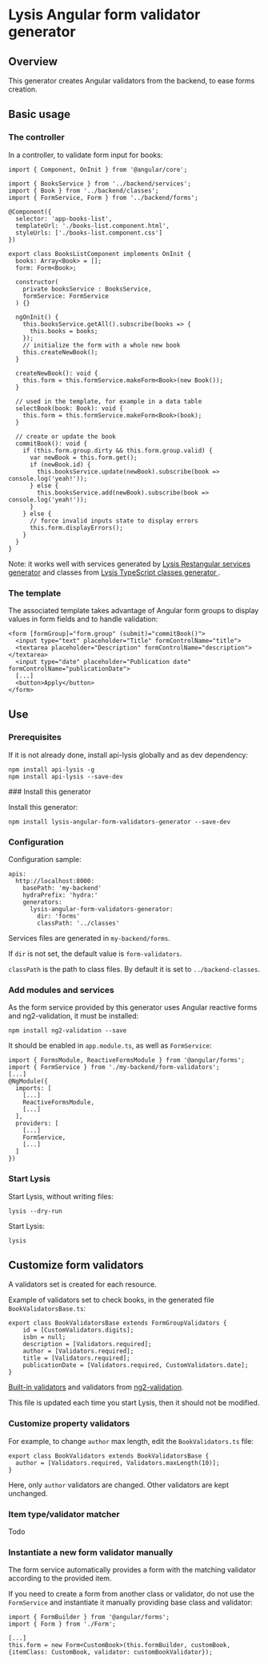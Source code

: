 # Lysis Angular form validator generator

## Overview

This generator creates Angular validators from the backend, to ease forms creation.

## Basic usage

### The controller

In a controller, to validate form input for books:

```
import { Component, OnInit } from '@angular/core';

import { BooksService } from '../backend/services';
import { Book } from '../backend/classes';
import { FormService, Form } from '../backend/forms';

@Component({
  selector: 'app-books-list',
  templateUrl: './books-list.component.html',
  styleUrls: ['./books-list.component.css']
})

export class BooksListComponent implements OnInit {
  books: Array<Book> = [];
  form: Form<Book>;

  constructor(
    private booksService : BooksService,
    formService: FormService
  ) {}

  ngOnInit() {
    this.booksService.getAll().subscribe(books => {
      this.books = books;
    });
    // initialize the form with a whole new book
    this.createNewBook();
  }

  createNewBook(): void {
    this.form = this.formService.makeForm<Book>(new Book());
  }

  // used in the template, for example in a data table
  selectBook(book: Book): void {
    this.form = this.formService.makeForm<Book>(book);
  }

  // create or update the book
  commitBook(): void {
    if (this.form.group.dirty && this.form.group.valid) {
      var newBook = this.form.get();
      if (newBook.id) {
        this.booksService.update(newBook).subscribe(book => console.log('yeah!'));
      } else {
        this.booksService.add(newBook).subscribe(book => console.log('yeah!'));
      }
    } else {
      // force invalid inputs state to display errors
      this.form.displayErrors();
    }
  }
}
```

Note: it works well with services generated by [Lysis Restangular services generator](https://github.com/momenttech/lysis-restangular-services-generator) and classes from [Lysis TypeScript classes generator ](https://github.com/momenttech/lysis-typescript-classes-generator).

### The template

The associated template takes advantage of Angular form groups to display values in form fields and to handle validation:

```
<form [formGroup]="form.group" (submit)="commitBook()">
  <input type="text" placeholder="Title" formControlName="title">
  <textarea placeholder="Description" formControlName="description"></textarea>
  <input type="date" placeholder="Publication date" formControlName="publicationDate">
  [...]
  <button>Apply</button>
</form>
```

## Use

### Prerequisites

If it is not already done, install api-lysis globally and as dev dependency:

```
npm install api-lysis -g
npm install api-lysis --save-dev
```

### Install this generator

Install this generator:

```
npm install lysis-angular-form-validators-generator --save-dev
```

### Configuration

Configuration sample:

```
apis:
  http://localhost:8000:
    basePath: 'my-backend'
    hydraPrefix: 'hydra:'
    generators:
      lysis-angular-form-validators-generator:
        dir: 'forms'
        classPath: '../classes'
```

Services files are generated in `my-backend/forms`.

If `dir` is not set, the default value is `form-validators`.

`classPath` is the path to class files. By default it is set to `../backend-classes`.


### Add modules and services

As the form service provided by this generator uses Angular reactive forms and ng2-validation, it must be installed:

    npm install ng2-validation --save

It should be enabled in `app.module.ts`, as well as `FormService`:

```
import { FormsModule, ReactiveFormsModule } from '@angular/forms';
import { FormService } from './my-backend/form-validators';
[...]
@NgModule({
  imports: [
    [...]
    ReactiveFormsModule,
    [...]
  ],
  providers: [
    [...]
    FormService,
    [...]
  ]
})
```

### Start Lysis

Start Lysis, without writing files:

    lysis --dry-run

Start Lysis:

    lysis

## Customize form validators

A validators set is created for each resource.

Example of validators set to check books, in the generated file `BookValidatorsBase.ts`:

```
export class BookValidatorsBase extends FormGroupValidators {
    id = [CustomValidators.digits];
    isbn = null;
    description = [Validators.required];
    author = [Validators.required];
    title = [Validators.required];
    publicationDate = [Validators.required, CustomValidators.date];
}
```

[Built-in validators](https://angular.io/api/forms/Validators) and validators from [ng2-validation](https://www.npmjs.com/package/ng2-validation).

This file is updated each time you start Lysis, then it should not be modified.

### Customize property validators

For example, to change `author` max length, edit the `BookValidators.ts` file:

```
export class BookValidators extends BookValidatorsBase {
  author = [Validators.required, Validators.maxLength(10)];
}
```

Here, only `author` validators are changed. Other validators are kept unchanged.

### Item type/validator matcher

Todo

### Instantiate a new form validator manually

The form service automatically provides a form with the matching validator according to the provided item.

If you need to create a form from another class or validator, do not use the `FormService` and instantiate it manually providing base class and validator:

```
import { FormBuilder } from '@angular/forms';
import { Form } from './Form';

[...]
this.form = new Form<CustomBook>(this.formBuilder, customBook, {itemClass: CustomBook, validator: customBookValidator});
```
